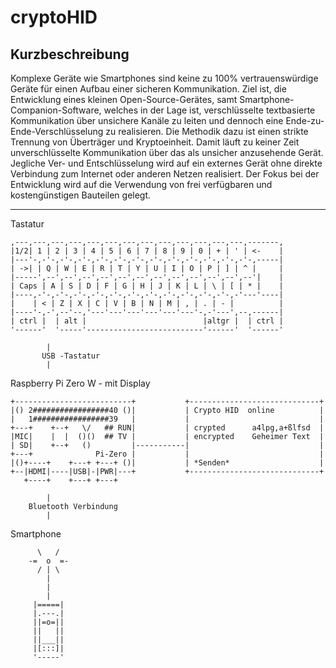 # cryptoHID



## Kurzbeschreibung

Komplexe Geräte wie Smartphones sind keine zu 100% vertrauenswürdige Geräte für einen Aufbau einer sicheren Kommunikation.
Ziel ist, die Entwicklung eines kleinen Open-Source-Gerätes, samt Smartphone-Companion-Software, welches in der Lage ist, verschlüsselte textbasierte Kommunikation über unsichere Kanäle zu leiten und dennoch eine Ende-zu-Ende-Verschlüsselung zu realisieren. Die Methodik dazu ist einen strikte Trennung von Überträger und Kryptoeinheit. Damit läuft zu keiner Zeit unverschlüsselte Kommunikation über das als unsicher anzusehende Gerät. Jegliche Ver- und Entschlüsselung wird auf ein externes Gerät ohne direkte Verbindung zum Internet oder anderen Netzen realisiert. Der Fokus bei der Entwicklung wird auf die Verwendung von frei verfügbaren und kostengünstigen Bauteilen gelegt.




-------
Tastatur 
```
,---,---,---,---,---,---,---,---,---,---,---,---,---,-------,
|1/2| 1 | 2 | 3 | 4 | 5 | 6 | 7 | 8 | 9 | 0 | + | ' | <-    |
|---'-,-'-,-'-,-'-,-'-,-'-,-'-,-'-,-'-,-'-,-'-,-'-,-'-,-----|
| ->| | Q | W | E | R | T | Y | U | I | O | P | ] | ^ |     |
|-----',--',--',--',--',--',--',--',--',--',--',--',--'|    |
| Caps | A | S | D | F | G | H | J | K | L | \ | [ | * |    |
|----,-'-,-'-,-'-,-'-,-'-,-'-,-'-,-'-,-'-,-'-,-'-,-'---'----|
|    | < | Z | X | C | V | B | N | M | , | . | - |          |
|----'-,-',--'--,'---'---'---'---'---'---'-,-'---',--,------|
| ctrl |  | alt |                          |altgr |  | ctrl |
'------'  '-----'--------------------------'------'  '------'
```
            |
           USB -Tastatur
            |
Raspberry Pi Zero W - mit Display                             
```                                
+--------------------------+           +-----------------------------+    
|() 2#################40 ()|           | Crypto HID  online          |
|   1#################39   |           |                             |
+---+    +--+   \/   ## RUN|           | crypted      a4lpg,a+ßlfsd  |
|MIC|    |  |  ()()  ## TV |           | encrypted    Geheimer Text  |
| SD|    +--+   ()         |-----------|                             |
+---+              Pi-Zero |           |                             |
|()+----+    +---+ +---+ ()|           | *Senden*                    |
+--|HDMI|----|USB|-|PWR|---+           +-----------------------------+    
   +----+    +---+ +---+
```

            |
        Bluetooth Verbindung
            |

Smartphone
```
      \   /    
    -=  o  =-  
      / | \    
        |      
        |      
        |      
     |=====|   
     |.---.|   
     ||=o=||   
     ||   ||   
     ||___||   
     |[:::]|   
     '-----'
 ```